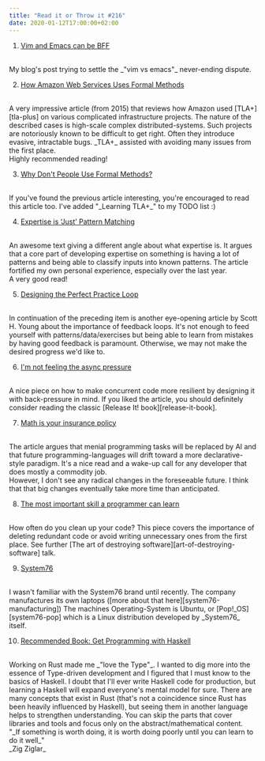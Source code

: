 ```yaml
---
title: "Read it or Throw it #216"
date: 2020-01-12T17:00:00+02:00
---
```


1. [Vim and Emacs can be BFF][vim-emacs-bff]
<br/>
My blog's post trying to settle the _"vim vs emacs"_ never-ending dispute. 

2. [How Amazon Web Services Uses Formal Methods][aws-formal-methods]
</br>
A very impressive article (from 2015) that reviews how Amazon used [TLA+][tla-plus] on various complicated infrastructure projects.
The nature of the described cases is high-scale complex distributed-systems. 
Such projects are notoriously known to be difficult to get right. Often they introduce evasive, intractable bugs. 
_TLA+_ assisted with avoiding many issues from the first place. 
</br>
Highly recommended reading!

3. [Why Don't People Use Formal Methods?][why-dont-people-use-formal-methods]
</br>
If you've found the previous article interesting, you're encouraged to read this article too.
I've added "_Learning TLA+_" to my TODO list :) 

4. [Expertise is ‘Just’ Pattern Matching][expertise-is-just-pattern-matching]
<br/>
An awesome text giving a different angle about what expertise is.
It argues that a core part of developing expertise on something is having a lot of patterns and being able to classify inputs 
into known patterns. The article fortified my own personal experience, especially over the last year.
<br/>
A very good read!

5. [Designing the Perfect Practice Loop][practice-loop]
<br/>
In continuation of the preceding item is another eye-opening article by Scott H. Young about the importance of feedback loops. 
It's not enough to feed yourself with patterns/data/exercises but being able to learn from mistakes by having good feedback is paramount.
Otherwise, we may not make the desired progress we'd like to.

6. [I'm not feeling the async pressure][async-pressure]
<br/>
A nice piece on how to make concurrent code more resilient by designing it with back-pressure in mind.
If you liked the article, you should definitely consider reading the classic [Release It! book][release-it-book].

7. [Math is your insurance policy][math-is-your-insurance-policy]
<br/>
The article argues that menial programming tasks will be replaced by AI and that future programming-languages 
will drift toward a more declarative-style paradigm. It's a nice read and a wake-up call for any developer that does
mostly a commodity job. 
<br/>
However, I don't see any radical changes in the foreseeable future. I think that that big changes eventually take more time than anticipated.

8. [The most important skill a programmer can learn][the-most-important-skill]
<br/>
How often do you clean up your code? This piece covers the importance of deleting redundant code or avoid writing unnecessary
ones from the first place. See further [The art of destroying software][art-of-destroying-software] talk.

9. [System76][system76]
<br/>
I wasn't familiar with the System76 brand until recently. The company manufactures its own laptops ([more about that here][system76-manufacturing]) 
The machines Operating-System is Ubuntu, or [Pop!_OS][system76-pop] which is a Linux distribution developed by _System76_ itself.

10. [Recommended Book: Get Programming with Haskell][get-programming-with-haskell-book]
<br/>
Working on Rust made me _"love the Type"_. I wanted to dig more into the essence of Type-driven development 
and I figured that I must know to the basics of Haskell. I doubt that I'll ever write Haskell code for production,
but learning a Haskell will expand everyone's mental model for sure.
There are many concepts that exist in Rust (that's not a coincidence since Rust has been heavily influenced by Haskell),
but seeing them in another language helps to strengthen understanding. 
You can skip the parts that cover libraries and tools and focus only on the abstract/mathematical content. 


<br/>
"_If something is worth doing, it is worth doing poorly until you can learn to do it well_"
<br/>
_Zig Ziglar_


[vim-emacs-bff]: https://gryphon.dev/2020/02/07/vim-and-emacs-can-be-bff/
[tla-plus]: https://en.wikipedia.org/wiki/TLA%2B
[aws-formal-methods]: https://www.cslab.pepperdine.edu/warford/math221/How-Amazon-Web-Services-Uses-Formal-Methods.pdf
[why-dont-people-use-formal-methods]: https://www.hillelwayne.com/post/why-dont-people-use-formal-methods/
[expertise-is-just-pattern-matching]: https://commoncog.com/blog/expertise-is-just-pattern-matching/
[practice-loop]: https://www.scotthyoung.com/blog/2020/04/03/practice-loop/
[async-pressure]: https://lucumr.pocoo.org/2020/1/1/async-pressure/
[release-it-book]: https://www.amazon.com/Release-Design-Deploy-Production-Ready-Software-ebook-dp-B079YWMY2V/dp/B079YWMY2V/
[math-is-your-insurance-policy]: https://bartoszmilewski.com/2020/02/24/math-is-your-insurance-policy/
[the-most-important-skill]: https://www.freecodecamp.org/news/the-most-important-skill-a-programmer-can-learn-9d410c786baf/
[art-of-destroying-software]: https://vimeo.com/108441214
[system76]: https://system76.com/
[system76-pop]: https://system76.com/pop
[system76-manufacturing]: https://www.forbes.com/sites/jasonevangelho/2019/11/20/system76-will-start-designing-and-building-its-own-linux-laptops-beginning-january-2020
[get-programming-with-haskell-book]: https://www.amazon.com/Get-Programming-Haskell-Will-Kurt/dp/1617293768/
